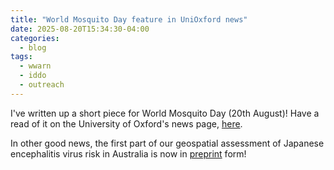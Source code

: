 ```yaml
---
title: "World Mosquito Day feature in UniOxford news"
date: 2025-08-20T15:34:30-04:00
categories:
  - blog
tags:
  - wwarn
  - iddo
  - outreach
---
```


I've written up a short piece for World Mosquito Day (20th August)! Have a read of it on the University of Oxford's news page, [here](https://www.ox.ac.uk/news/features/tracking-resistance-mapping-spread-drug-resistant-malaria).

In other good news, the first part of our geospatial assessment of Japanese encephalitis virus risk in Australia is now in [preprint](https://doi.org/10.31219/osf.io/jhqv6_v1) form!